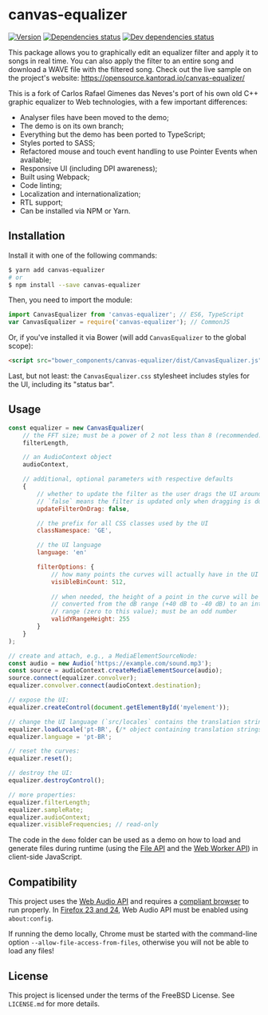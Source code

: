 canvas-equalizer
================

[![Version](http://badge.fury.io/gh/kantoradio%2Fcanvas-equalizer.svg)](http://badge.fury.io/gh/kantoradio%2Fcanvas-equalizer)
[![Dependencies status](https://david-dm.org/kantoradio/canvas-equalizer.svg)](https://david-dm.org/kantoradio/canvas-equalizer)
[![Dev dependencies status](https://david-dm.org/kantoradio/canvas-equalizer/dev-status.svg)](https://david-dm.org/kantoradio/canvas-equalizer?type=dev)

This package allows you to graphically edit an equalizer filter and apply it to
songs in real time. You can also apply the filter to an entire song and
download a WAVE file with the filtered song. Check out the live sample on the
project's website: https://opensource.kantorad.io/canvas-equalizer/

This is a fork of Carlos Rafael Gimenes das Neves's port of his own old C++
graphic equalizer to Web technologies, with a few important differences:

-   Analyser files have been moved to the demo;
-   The demo is on its own branch;
-   Everything but the demo has been ported to TypeScript;
-   Styles ported to SASS;
-   Refactored mouse and touch event handling to use Pointer Events
    when available;
-   Responsive UI (including DPI awareness);
-   Built using Webpack;
-   Code linting;
-   Localization and internationalization;
-   RTL support;
-   Can be installed via NPM or Yarn.


Installation
------------

Install it with one of the following commands:

```bash
$ yarn add canvas-equalizer
# or
$ npm install --save canvas-equalizer
```

Then, you need to import the module:

```js
import CanvasEqualizer from 'canvas-equalizer'; // ES6, TypeScript
var CanvasEqualizer = require('canvas-equalizer'); // CommonJS
```

Or, if you've installed it via Bower (will add `CanvasEqualizer` to the
global scope):

```html
<script src="bower_components/canvas-equalizer/dist/CanvasEqualizer.js"></script>
```

Last, but not least: the `CanvasEqualizer.css` stylesheet includes styles for
the UI, including its "status bar".


Usage
-----

```js
const equalizer = new CanvasEqualizer(
    // the FFT size; must be a power of 2 not less than 8 (recommended: 2048)
    filterLength,

    // an AudioContext object
    audioContext, 

    // additional, optional parameters with respective defaults
    {
        // whether to update the filter as the user drags the UI around;
        // `false` means the filter is updated only when dragging is done
        updateFilterOnDrag: false,

        // the prefix for all CSS classes used by the UI
        classNamespace: 'GE',

        // the UI language
        language: 'en'

        filterOptions: {
            // how many points the curves will actually have in the UI
            visibleBinCount: 512,
            
            // when needed, the height of a point in the curve will be
            // converted from the dB range (+40 dB to -40 dB) to an integer
            // range (zero to this value); must be an odd number
            validYRangeHeight: 255
        }
    }
);

// create and attach, e.g., a MediaElementSourceNode:
const audio = new Audio('https://example.com/sound.mp3');
const source = audioContext.createMediaElementSource(audio);
source.connect(equalizer.convolver);
equalizer.convolver.connect(audioContext.destination);

// expose the UI:
equalizer.createControl(document.getElementById('myelement'));

// change the UI language (`src/locales` contains the translation strings):
equalizer.loadLocale('pt-BR', {/* object containing translation strings */});
equalizer.language = 'pt-BR';

// reset the curves:
equalizer.reset();

// destroy the UI:
equalizer.destroyControl();

// more properties:
equalizer.filterLength;
equalizer.sampleRate;
equalizer.audioContext;
equalizer.visibleFrequencies; // read-only
```

The code in the `demo` folder can be used as a demo on how to load and generate
files during runtime (using the [File API][1] and the [Web Worker API][2]) in
client-side JavaScript.


Compatibility
-------------

This project uses the [Web Audio API][3] and requires a [compliant browser][4]
to run properly. In [Firefox 23 and 24][5], Web Audio API must be enabled
using `about:config`.

[1]: http://www.w3.org/TR/FileAPI/
[2]: http://www.w3.org/TR/workers/
[3]: http://www.w3.org/TR/webaudio/
[4]: http://caniuse.com/audio-api
[5]: https://wiki.mozilla.org/WebAudio_API_Rollout_Status

If running the demo locally, Chrome must be started with the command-line
option `--allow-file-access-from-files`, otherwise you will not be able to load
any files!


License
-------

This project is licensed under the terms of the FreeBSD License.
See `LICENSE.md` for more details.
